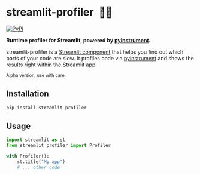 # streamlit-profiler &nbsp;🏄🏼

[![PyPi](https://img.shields.io/pypi/v/streamlit-profiler)](https://pypi.org/project/streamlit-profiler/)

**Runtime profiler for Streamlit, powered by [pyinstrument](https://github.com/joerick/pyinstrument).**

streamlit-profiler is a [Streamlit component](https://streamlit.io/components) that 
helps you find out which parts of your code are slow. It profiles code via 
[pyinstrument](https://github.com/joerick/pyinstrument) and shows the results right 
within the Streamlit app.

<sup>Alpha version, use with care.</sup>

<!--

<h3 align="center">
  🎉 <a href="https://github.com/jrieke/streamlit-profiler">Try it out</a> 🎉
</h3>

---

<p align="center">
    <a href="https://github.com/jrieke/readme-template"><img src="demo.gif" width=600></a>
</p>
-->

## Installation

```bash
pip install streamlit-profiler
```

## Usage

```python
import streamlit as st
from streamlit_profiler import Profiler

with Profiler():
    st.title("My app")
    # ... other code
```
